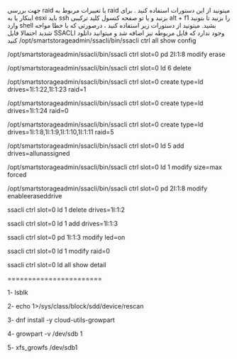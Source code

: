 جهت بررسی raid یا تغییرات مربوط به raid میتونید از این دستورات استفاده کنید .
برای اینکار یا به esxi باید ssh بزنید و یا تو صفحه کنسول کلید ترکیبی alt + f1 را بزنید تا بتونید وارد shell بشید.
میتونید از دستورات زیر استفاده کنید ، درصورتی که با خطا مواجه شدید احتمالا فایل SSACLI وجود ندارد که فایل مربوطه نیز اضافه شد و میتوانید دانلود کنید
 /opt/smartstorageadmin/ssacli/bin/ssacli ctrl all show config
 
 /opt/smartstorageadmin/ssacli/bin/ssacli ctrl slot=0 pd 2I:1:8 modify erase
  
 /opt/smartstorageadmin/ssacli/bin/ssacli ctrl slot=0 ld 6 delete
 
 /opt/smartstorageadmin/ssacli/bin/ssacli ctrl slot=0 create type=ld drives=1I:1:22,1I:1:23 raid=1
  
 /opt/smartstorageadmin/ssacli/bin/ssacli ctrl slot=0 create type=ld drives=1I:1:24 raid=0
  
 /opt/smartstorageadmin/ssacli/bin/ssacli ctrl slot=0 create type=ld drives=1I:1:8,1I:1:9,1I:1:10,1I:1:11 raid=5
  
 /opt/smartstorageadmin/ssacli/bin/ssacli ctrl slot=0 ld 5 add drives=allunassigned
   
 /opt/smartstorageadmin/ssacli/bin/ssacli ctrl slot=0 ld 1 modify size=max forced

 /opt/smartstorageadmin/ssacli/bin/ssacli ctrl slot=0 pd 2I:1:8 modify enableeraseddrive 

ssacli ctrl slot=0 ld 1 delete drives=1I:1:2

ssacli ctrl slot=0 ld 1 add drives=1I:1:3

ssacli ctrl slot=0 pd 1I:1:3 modify led=on

ssacli ctrl slot=0 ld 1 modify raid=0

ssacli ctrl slot=0 ld all show detail

=======================

1- lsblk

2- echo 1>/sys/class/block/sdd/device/rescan

3- dnf install -y cloud-utils-growpart

4- growpart -v /dev/sdb 1

5- xfs_growfs /dev/sdb1 
